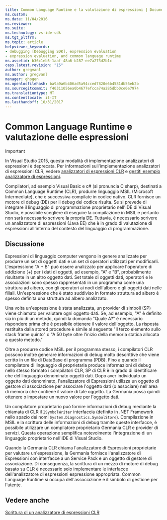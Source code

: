```yaml
---
title: Common Language Runtime e la valutazione di espressioni | Documenti Microsoft
ms.custom: 
ms.date: 11/04/2016
ms.reviewer: 
ms.suite: 
ms.technology: vs-ide-sdk
ms.tgt_pltfrm: 
ms.topic: article
helpviewer_keywords:
- debugging [Debugging SDK], expression evaluation
- expression evaluation, and common language runtime
ms.assetid: b36c1eb5-1aaf-48a6-b287-ee7a273d2b1c
caps.latest.revision: "15"
author: gregvanl
ms.author: gregvanl
manager: ghogen
ms.openlocfilehash: ba9a9a6b406ad5a94cced7820e6b4581db56eb2b
ms.sourcegitcommit: f40311056ea0b4677efcca74a285dbb0ce0e7974
ms.translationtype: MT
ms.contentlocale: it-IT
ms.lasthandoff: 10/31/2017
---
```

# <a name="common-language-runtime-and-expression-evaluation"></a>Common Language Runtime e valutazione delle espressioni
> [!IMPORTANT]
>  In Visual Studio 2015, questa modalità di implementazione analizzatori di espressioni è deprecata. Per informazioni sull'implementazione analizzatori di espressioni CLR, vedere [analizzatori di espressioni CLR](https://github.com/Microsoft/ConcordExtensibilitySamples/wiki/CLR-Expression-Evaluators) e [gestiti esempio analizzatore di espressioni](https://github.com/Microsoft/ConcordExtensibilitySamples/wiki/Managed-Expression-Evaluator-Sample).  
  
 Compilatori, ad esempio Visual Basic e c# (si pronuncia C sharp), destinati a Common Language Runtime (CLR), produrre linguaggio MSIL (Microsoft Intermediate), che è successiva compilate in codice nativo. CLR fornisce un motore di debug (DE) per il debug del codice risulta. Se si prevede di integrare il linguaggio di programmazione proprietario nell'IDE di Visual Studio, è possibile scegliere di eseguire la compilazione in MSIL e pertanto non sarà necessario scrivere la propria DE. Tuttavia, è necessario scrivere un analizzatore di espressioni (Java EE) che è in grado di valutazione di espressioni all'interno del contesto del linguaggio di programmazione.  
  
## <a name="discussion"></a>Discussione  
 Espressioni di linguaggio computer vengono in genere analizzate per produrre un set di oggetti dati e un set di operatori utilizzati per modificarli. L'espressione "A + B" può essere analizzato per applicare l'operatore di addizione (+) per i dati di oggetti, ad esempio, "A" e "B", probabilmente risultante in un altro oggetto dati. Set totale di oggetti dati, operatori e le associazioni sono spesso rappresentati in un programma come una struttura ad albero, con gli operatori ai nodi dell'albero e gli oggetti dati nelle filiali. Un'espressione che è stato suddiviso in formato struttura ad albero è spesso definita una struttura ad albero analizzato.  
  
 Una volta un'espressione è stata analizzata, un provider di simboli (SP) viene chiamato per valutare ogni oggetto dati. Se, ad esempio, "A" è definito sia in più di un metodo, quindi la domanda "Quale A?" è necessario rispondere prima che è possibile ottenere il valore dell'oggetto. La risposta restituita dalla stored procedure è simile al seguente "Il terzo elemento sullo stack frame quinto" o "A 50 byte oltre l'inizio della memoria statica allocata a questo metodo."  
  
 Oltre a produrre codice MSIL per il programma stesso, i compilatori CLR possono inoltre generare informazioni di debug molto descrittive che viene scritto in un file di DataBase di programma (PDB). Fino a quando il compilatore di linguaggio di proprietaria produce informazioni di debug nello stesso formato i compilatori CLR, SP di CLR è in grado di identificare che del linguaggio denominato oggetti dati. Dopo aver individuato un oggetto dati denominato, l'analizzatore di Espressioni utilizza un oggetto di gestore di associazione per associare l'oggetto dati (o associare) nell'area di memoria che contiene il valore di tale oggetto. La Germania possa quindi ottenere o impostare un nuovo valore per l'oggetto dati.  
  
 Un compilatore proprietario può fornire informazioni di debug mediante la chiamata di CLR il `ISymbolWriter` interfaccia (definito in .NET Framework nello spazio dei nomi `System.Diagnostics.SymbolStore`). Compilazione in MSIL e la scrittura delle informazioni di debug tramite queste interfacce, è possibile utilizzare un compilatore proprietario Germania CLR e provider di servizi. Questa operazione semplifica notevolmente l'integrazione di un linguaggio proprietario nell'IDE di Visual Studio.  
  
 Quando la Germania CLR chiama l'analizzatore di Espressioni proprietarie per valutare un'espressione, la Germania fornisce l'analizzatore di Espressioni con interfacce a un Service Pack e un oggetto di gestore di associazione. Di conseguenza, la scrittura di un mezzo di motore di debug basato su CLR è necessario solo implementare le interfacce dell'analizzatore di espressioni espressione appropriata. Common Language Runtime si occupa dell'associazione e il simbolo di gestione per l'utente.  
  
## <a name="see-also"></a>Vedere anche  
 [Scrittura di un analizzatore di espressioni CLR](../../extensibility/debugger/writing-a-common-language-runtime-expression-evaluator.md)